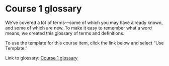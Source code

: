 
# Course 1 glossary

We’ve covered a lot of terms—some of which you may have already known, and some of which are new. To make it easy to remember what a word means, we created this glossary of terms and definitions.

To use the template for this course item, click the link below and select “Use Template.”

Link to glossary: [Course 1 glossary](https://docs.google.com/document/d/1FOolPbbNeiQ99x8YGtSAInyY-j2a1tKouFmfQ6vCaYg/template/preview)
